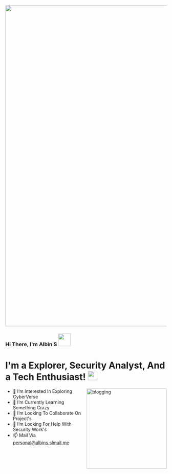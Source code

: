 <img align="center" src="https://user-images.githubusercontent.com/97731157/149611537-e7137858-3f92-412e-8292-2d6233be11bf.gif" width="1000px">

### Hi There, I'm Albin S <img src="https://github.com/TheDudeThatCode/TheDudeThatCode/blob/master/Assets/Hi.gif" width="39px"> 

# I'm a Explorer, Security Analyst, And a Tech Enthusiast! <img src="https://user-images.githubusercontent.com/97731157/149613225-a660b305-76a9-4f88-bd5b-96ec9ad9f504.png" width="29px">
<img align="right" src="https://user-images.githubusercontent.com/97731157/149613252-3f6aedee-0581-4146-b056-b27b2b660257.png" alt="blogging" height="250" />

- 👀 I’m Interested In Exploring CyberVerse
- 🌱 I’m Currently Learning Something Crazy
- 💞️ I’m Looking To Collaborate On Project's
- 🤔 I’m Looking For Help With Security Work's
- 📫 Mail Via personal@albins.slmail.me





